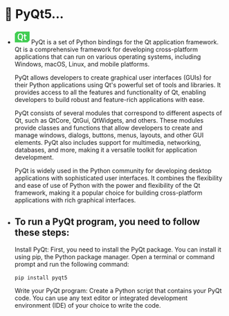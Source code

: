 # 📌 PyQt5...
- <img src="https://raw.githubusercontent.com/devicons/devicon/1119b9f84c0290e0f0b38982099a2bd027a48bf1/icons/qt/qt-original.svg" width="34px" height="34px" title="PyQt"> PyQt is a set of Python bindings for the Qt application framework. Qt is a comprehensive framework for developing cross-platform applications that can run on various operating systems, including Windows, macOS, Linux, and mobile platforms.

  PyQt allows developers to create graphical user interfaces (GUIs) for their Python applications using Qt's powerful set of tools and libraries. It provides access to all the features and functionality of Qt, enabling developers to build robust and feature-rich applications with ease.

  PyQt consists of several modules that correspond to different aspects of Qt, such as QtCore, QtGui, QtWidgets, and others. These modules provide classes and functions that allow developers to create and manage windows, dialogs, buttons, menus, layouts, and other GUI elements. PyQt also includes support for multimedia, networking, databases, and more, making it a versatile toolkit for application development.

  PyQt is widely used in the Python community for developing desktop applications with sophisticated user interfaces. It combines the flexibility and ease of use of Python with the power and flexibility of the Qt framework, making it a popular choice for building cross-platform applications with rich graphical interfaces.
- ## To run a PyQt program, you need to follow these steps:
  Install PyQt: First, you need to install the PyQt package. You can install it using pip, the Python package manager. Open a terminal or command prompt and run the following command:

  ~~~
  pip install pyqt5
  ~~~
  Write your PyQt program: Create a Python script that contains your PyQt code. You can use any text editor or integrated development environment (IDE) of your choice to write the code.
